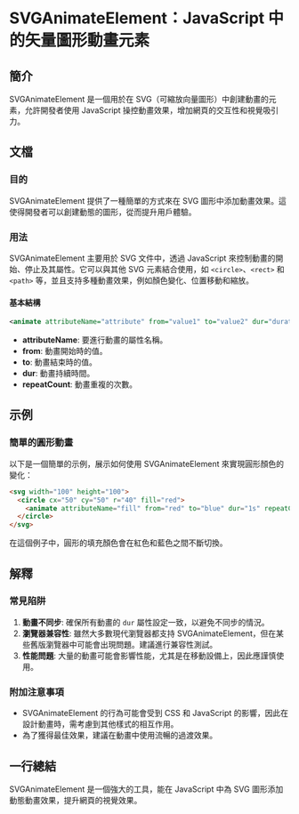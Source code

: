 <!--
Meta Description: # SVGAnimateElement：JavaScript 中的矢量圖形動畫元素 ## 簡介 SVGAnimateElement 是一個用於在 SVG（可縮放向量圖形）中創建動畫的元素，允許開發者使用 JavaScript 操控動畫效果，增加網頁的交互性和視覺吸引力。 ## 文檔 ### 目的 S...
Meta Keywords: svganimateelement, svg, javascript, dur, circle
-->

# SVGAnimateElement：JavaScript 中的矢量圖形動畫元素

## 簡介
SVGAnimateElement 是一個用於在 SVG（可縮放向量圖形）中創建動畫的元素，允許開發者使用 JavaScript 操控動畫效果，增加網頁的交互性和視覺吸引力。

## 文檔
### 目的
SVGAnimateElement 提供了一種簡單的方式來在 SVG 圖形中添加動畫效果。這使得開發者可以創建動態的圖形，從而提升用戶體驗。

### 用法
SVGAnimateElement 主要用於 SVG 文件中，透過 JavaScript 來控制動畫的開始、停止及其屬性。它可以與其他 SVG 元素結合使用，如 `<circle>`、`<rect>` 和 `<path>` 等，並且支持多種動畫效果，例如顏色變化、位置移動和縮放。

#### 基本結構
```xml
<animate attributeName="attribute" from="value1" to="value2" dur="duration" repeatCount="indefinite"/>
```
- **attributeName**: 要進行動畫的屬性名稱。
- **from**: 動畫開始時的值。
- **to**: 動畫結束時的值。
- **dur**: 動畫持續時間。
- **repeatCount**: 動畫重複的次數。

## 示例
### 簡單的圓形動畫
以下是一個簡單的示例，展示如何使用 SVGAnimateElement 來實現圓形顏色的變化：
```html
<svg width="100" height="100">
  <circle cx="50" cy="50" r="40" fill="red">
    <animate attributeName="fill" from="red" to="blue" dur="1s" repeatCount="indefinite" />
  </circle>
</svg>
```
在這個例子中，圓形的填充顏色會在紅色和藍色之間不斷切換。

## 解釋
### 常見陷阱
1. **動畫不同步**: 確保所有動畫的 `dur` 屬性設定一致，以避免不同步的情況。
2. **瀏覽器兼容性**: 雖然大多數現代瀏覽器都支持 SVGAnimateElement，但在某些舊版瀏覽器中可能會出現問題。建議進行兼容性測試。
3. **性能問題**: 大量的動畫可能會影響性能，尤其是在移動設備上，因此應謹慎使用。

### 附加注意事項
- SVGAnimateElement 的行為可能會受到 CSS 和 JavaScript 的影響，因此在設計動畫時，需考慮到其他樣式的相互作用。
- 為了獲得最佳效果，建議在動畫中使用流暢的過渡效果。

## 一行總結
SVGAnimateElement 是一個強大的工具，能在 JavaScript 中為 SVG 圖形添加動態動畫效果，提升網頁的視覺效果。